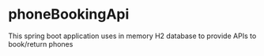 # phoneBookingApi
This spring boot application uses in memory H2 database to provide APIs to book/return phones
